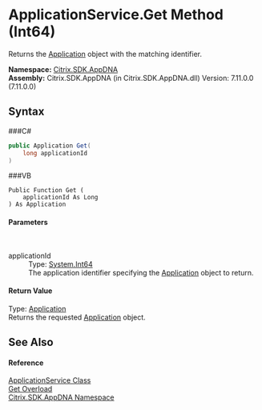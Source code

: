 # ApplicationService.Get Method (Int64)
 

Returns the <a href="T_Citrix_SDK_AppDNA_Application">Application</a> object with the matching identifier.

**Namespace:**&nbsp;<a href="N_Citrix_SDK_AppDNA">Citrix.SDK.AppDNA</a><br />**Assembly:**&nbsp;Citrix.SDK.AppDNA (in Citrix.SDK.AppDNA.dll) Version: 7.11.0.0 (7.11.0.0)

## Syntax

###C#
```csharp
public Application Get(
	long applicationId
)
```

###VB
```vbnet
Public Function Get ( 
	applicationId As Long
) As Application
```


#### Parameters
&nbsp;<dl><dt>applicationId</dt><dd>Type: <a href="http://msdn2.microsoft.com/en-us/library/6yy583ek" target="_blank">System.Int64</a><br />The application identifier specifying the <a href="T_Citrix_SDK_AppDNA_Application">Application</a> object to return.</dd></dl>

#### Return Value
Type: <a href="T_Citrix_SDK_AppDNA_Application">Application</a><br />Returns the requested <a href="T_Citrix_SDK_AppDNA_Application">Application</a> object.

## See Also


#### Reference
<a href="T_Citrix_SDK_AppDNA_ApplicationService">ApplicationService Class</a><br /><a href="Overload_Citrix_SDK_AppDNA_ApplicationService_Get">Get Overload</a><br /><a href="N_Citrix_SDK_AppDNA">Citrix.SDK.AppDNA Namespace</a><br />